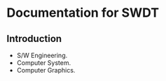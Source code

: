 # Documentation for SWDT

## Introduction

* S/W Engineering.
* Computer System.
* Computer Graphics.
